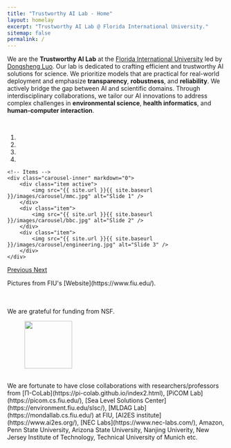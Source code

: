 ```yaml
---
title: "Trustworthy AI Lab - Home"
layout: homelay
excerpt: "Trustworthy AI Lab @ Florida International University."
sitemap: false
permalink: /
---
```


We are the **Trustworthy AI Lab** at the [Florida International University](https://www.fiu.edu/) led by [Dongsheng Luo](https://users.cs.fiu.edu/~dluo/).  Our lab is dedicated to crafting efficient and trustworthy AI solutions for science. We prioritize models that are practical for real-world deployment and emphasize **transparency**, **robustness**, and **reliability**. We actively bridge the gap between AI and scientific domains. Through interdisciplinary collaborations, we tailor our AI innovations to address complex challenges in **environmental science**, **health informatics**, and **human-computer interaction**.

<br>

<link rel = "stylesheet" href="/trustai4s-lab/main.css">

<div markdown="0" id="carousel" class="carousel slide" data-ride="carousel" data-interval="4000" data-pause="hover" >
    <!-- Menu -->
    <ol class="carousel-indicators">
        <li data-target="#carousel" data-slide-to="0" class="active"></li>
        <li data-target="#carousel" data-slide-to="1"></li>
        <li data-target="#carousel" data-slide-to="2"></li>
        <li data-target="#carousel" data-slide-to="3"></li>
        <!-- <li data-target="#carousel" data-slide-to="4"></li> -->
        <!-- <li data-target="#carousel" data-slide-to="5"></li>
        <li data-target="#carousel" data-slide-to="6"></li> -->
    </ol>

    <!-- Items -->
    <div class="carousel-inner" markdown="0">
        <div class="item active">
            <img src="{{ site.url }}{{ site.baseurl }}/images/carousel/mmc.jpg" alt="Slide 1" />
        </div>
        <div class="item">
            <img src="{{ site.url }}{{ site.baseurl }}/images/carousel/bbc.jpg" alt="Slide 2" />
        </div>
        <div class="item">
            <img src="{{ site.url }}{{ site.baseurl }}/images/carousel/engineering.jpg" alt="Slide 3" />
        </div>
    </div>
  <a class="left carousel-control" href="#carousel" role="button" data-slide="prev">
    <span class="glyphicon glyphicon-chevron-left" aria-hidden="true"></span>
    <span class="sr-only">Previous</span>
  </a>
  <a class="right carousel-control" href="#carousel" role="button" data-slide="next">
    <span class="glyphicon glyphicon-chevron-right" aria-hidden="true"></span>
    <span class="sr-only">Next</span>
  </a>
</div>

<div class="center">
  <p> Pictures from FIU's [Website](https://www.fiu.edu/).</p>
  <p></p>
  <p></p>
</div>

<br>
<br>
We are grateful for funding from NSF. 
<br>
<div class="center">
<figure class="fourth">
  <img src="{{ site.url }}{{ site.baseurl }}/images/logopic/NSF_Logo.jpeg" style="width: 110px">
</figure>
</div>


<br>
We are fortunate to have close collaborations with researchers/professors from [Π-CoLab](https://pi-colab.github.io/index2.html), [PiCOM Lab](https://picom.cs.fiu.edu/), [Sea Level Solutions Center](https://environment.fiu.edu/slsc/), [MLDAG Lab](https://mondallab.cs.fiu.edu/) at FIU, [AI2ES institute](https://www.ai2es.org/), [NEC Labs](https://www.nec-labs.com/), Amazon, Penn State University, Arizona State University, Nanjing Univerity, New Jersey Institute of Technology, Technical University of Munich etc.
<br>
